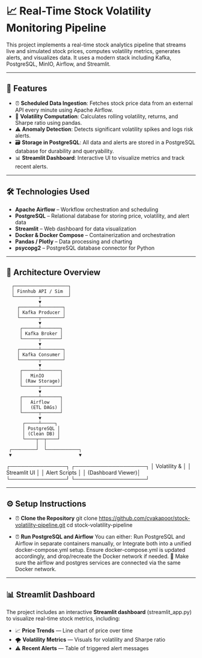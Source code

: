 # 📈 Real-Time Stock Volatility Monitoring Pipeline

This project implements a real-time stock analytics pipeline that streams live and simulated stock prices, computes volatility metrics, generates alerts, and visualizes data. It uses a modern stack including Kafka, PostgreSQL, MinIO, Airflow, and Streamlit.

---

## 🚀 Features

- ⏰ **Scheduled Data Ingestion**: Fetches stock price data from an external API every minute using Apache Airflow.
- 🧮 **Volatility Computation**: Calculates rolling volatility, returns, and Sharpe ratio using pandas.
- ⚠️ **Anomaly Detection**: Detects significant volatility spikes and logs risk alerts.
- 🗃️ **Storage in PostgreSQL**: All data and alerts are stored in a PostgreSQL database for durability and queryability.
- 📊 **Streamlit Dashboard**: Interactive UI to visualize metrics and track recent alerts.

---

## 🛠️ Technologies Used

- **Apache Airflow** – Workflow orchestration and scheduling
- **PostgreSQL** – Relational database for storing price, volatility, and alert data
- **Streamlit** – Web dashboard for data visualization
- **Docker & Docker Compose** – Containerization and orchestration
- **Pandas / Plotly** – Data processing and charting
- **psycopg2** – PostgreSQL database connector for Python

---

## 🧱 Architecture Overview

      ┌────────────────────┐
      │ Finnhub API / Sim  │
      └─────────┬──────────┘
                ▼
        ┌───────┴────────┐
        │ Kafka Producer │
        └───────┬────────┘
                ▼
         ┌──────┴───────┐
         │ Kafka Broker │
         └──────┬───────┘
                ▼
        ┌───────┴────────┐
        │ Kafka Consumer │
        └───────┬────────┘
                ▼
         ┌──────┴───────┐
         │   MinIO      │
         │ (Raw Storage)│
         └──────┬───────┘
                ▼
         ┌──────┴───────┐
         │   Airflow    │
         │   (ETL DAGs) │
         └──────┬───────┘
                ▼
          ┌─────┴─────┐
          │ PostgreSQL │
          │ (Clean DB) │
          └────┬──┬────┘
               │  │
     ┌─────────┘  └────────────┐
     ▼                         ▼
┌───────────────┐       ┌───────────────────┐
│ Volatility &  │       │   Streamlit UI    │
│ Alert Scripts │       │ (Dashboard Viewer)│
└───────────────┘       └───────────────────┘

---

## ⚙️ Setup Instructions

- ⏰ **Clone the Repository**
      git clone https://github.com/cvakapoor/stock-volatility-pipeline.git
      cd stock-volatility-pipeline
  
- ⏰ **Run PostgreSQL and Airflow**
      You can either:
        Run PostgreSQL and Airflow in separate containers manually, or
        Integrate both into a unified docker-compose.yml setup. Ensure docker-compose.yml is updated accordingly, and drop/recreate the Docker network if needed.
    📌 Make sure the airflow and postgres services are connected via the same Docker network.

---

## 📊 Streamlit Dashboard

The project includes an interactive **Streamlit dashboard** (streamlit_app.py) to visualize real-time stock metrics, including:
- 📈 **Price Trends** — Line chart of price over time
- 🌪️ **Volatility Metrics** — Visuals for volatility and Sharpe ratio
- ⚠️ **Recent Alerts** — Table of triggered alert messages
  
